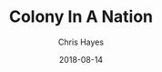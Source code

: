 ---
title: "Colony In A Nation"
date: 2018-08-14
author: Chris Hayes
thumbnail: https://images-na.ssl-images-amazon.com/images/I/4136L2x6YJL._SX327_BO1,204,203,200_.jpg
year_read: 2018
---